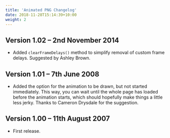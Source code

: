 ```yaml
---
title: 'Animated PNG Changelog'
date: 2018-11-28T15:14:39+10:00
weight: 2
---
```


## Version 1.02 – 2nd November 2014

* Added `clearFrameDelays()` method to simplify removal of custom frame delays.
Suggested by Ashley Brown.

## Version 1.01 – 7th June 2008

* Added the option for the animation to be drawn, but not started immediately.
  This way, you can wait until the whole page has loaded before the animation
  starts, which should hopefully make things a little less jerky.
  Thanks to Cameron Drysdale for the suggestion.

## Version 1.00 – 11th August 2007

* First release.

